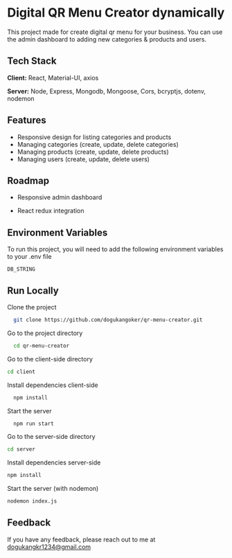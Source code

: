 
# Digital QR Menu Creator dynamically

This project made for create digital qr menu for your business. You can use the admin dashboard 
to adding new categories & products and users.


## Tech Stack

**Client:** React, Material-UI, axios

**Server:** Node, Express, Mongodb, Mongoose, Cors, bcryptjs, dotenv, nodemon


## Features

- Responsive design for listing categories and products
- Managing categories (create, update, delete categories)
- Managing products (create, update, delete products)
- Managing users (create, update, delete users)



## Roadmap

- Responsive admin dashboard

- React redux integration


## Environment Variables

To run this project, you will need to add the following environment variables to your .env file

`DB_STRING`



## Run Locally

Clone the project

```bash
  git clone https://github.com/dogukangoker/qr-menu-creator.git
```

Go to the project directory

```bash
  cd qr-menu-creator
```

Go to the client-side directory
```bash
cd client
```

Install dependencies client-side

```bash
  npm install
```

Start the server

```bash
  npm run start
```


Go to the server-side directory
```bash
cd server
```

Install dependencies server-side
```bash
npm install
```

Start the server (with nodemon)
```bash
nodemon index.js
```
## Feedback

If you have any feedback, please reach out to me at dogukangkr1234@gmail.com

